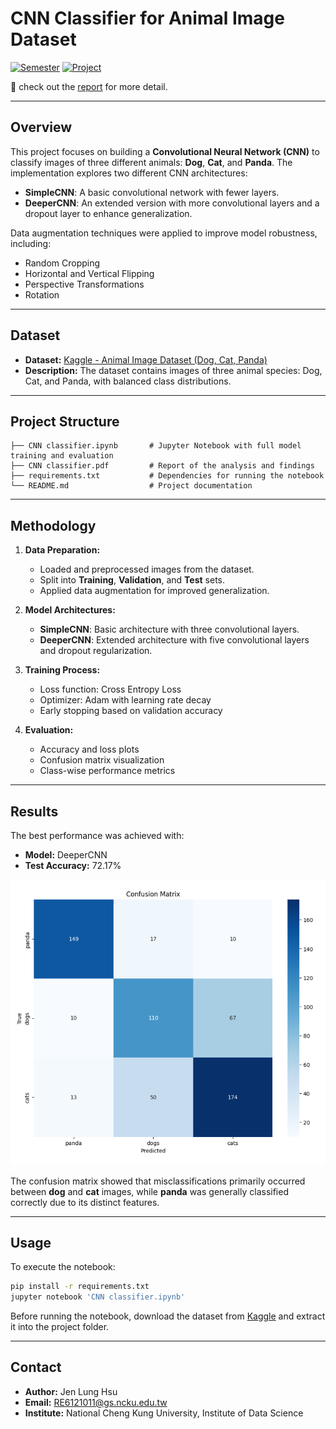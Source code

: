 # CNN Classifier for Animal Image Dataset

[![Semester](https://img.shields.io/badge/Semester-Spring%202024-blue)]() [![Project](https://img.shields.io/badge/Project-Multimedia%20Content%20Analysis%20Project%203-orange)]()

🚀 check out the [report](./CNN%20classifier.pdf) for more detail.

---

## Overview
This project focuses on building a **Convolutional Neural Network (CNN)** to classify images of three different animals: **Dog**, **Cat**, and **Panda**. The implementation explores two different CNN architectures:
- **SimpleCNN**: A basic convolutional network with fewer layers.
- **DeeperCNN**: An extended version with more convolutional layers and a dropout layer to enhance generalization.

Data augmentation techniques were applied to improve model robustness, including:
- Random Cropping
- Horizontal and Vertical Flipping
- Perspective Transformations
- Rotation

---

## Dataset
- **Dataset:** [Kaggle - Animal Image Dataset (Dog, Cat, Panda)](https://www.kaggle.com/datasets/ashishsaxena2209/animal-image-datasetdog-cat-and-panda)
- **Description:** The dataset contains images of three animal species: Dog, Cat, and Panda, with balanced class distributions.

---

## Project Structure
```
├── CNN classifier.ipynb       # Jupyter Notebook with full model training and evaluation
├── CNN classifier.pdf         # Report of the analysis and findings
├── requirements.txt           # Dependencies for running the notebook
└── README.md                  # Project documentation
```

---

## Methodology
1. **Data Preparation:**
   - Loaded and preprocessed images from the dataset.
   - Split into **Training**, **Validation**, and **Test** sets.
   - Applied data augmentation for improved generalization.

2. **Model Architectures:**
   - **SimpleCNN**: Basic architecture with three convolutional layers.
   - **DeeperCNN**: Extended architecture with five convolutional layers and dropout regularization.

3. **Training Process:**
   - Loss function: Cross Entropy Loss
   - Optimizer: Adam with learning rate decay
   - Early stopping based on validation accuracy

4. **Evaluation:**
   - Accuracy and loss plots
   - Confusion matrix visualization
   - Class-wise performance metrics

---

## Results
The best performance was achieved with:
- **Model:** DeeperCNN
- **Test Accuracy:** 72.17%

<img src='image/Confusion Matrix.png' alt='Confusion Matrix' width='545'/>

The confusion matrix showed that misclassifications primarily occurred between **dog** and **cat** images, while **panda** was generally classified correctly due to its distinct features.

---

## Usage
To execute the notebook:
```bash
pip install -r requirements.txt
jupyter notebook 'CNN classifier.ipynb'
```

Before running the notebook, download the dataset from [Kaggle](https://www.kaggle.com/datasets/ashishsaxena2209/animal-image-datasetdog-cat-and-panda) and extract it into the project folder.

---

## Contact
- **Author:** Jen Lung Hsu
- **Email:** RE6121011@gs.ncku.edu.tw
- **Institute:** National Cheng Kung University, Institute of Data Science
